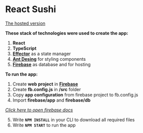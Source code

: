 # React Sushi

[The hosted version](https://react-sushi.web.app/)

**These stack of technologies were used to create the app:**
1. **React**
2. **TypeScript**
3. [**Effector**](https://effector.now.sh/) as a state manager
4. [**Ant Desing**](http://ant.design/) for styling components
5. [**Firebase**](http://firebase.google.com/) as database and for hosting

**To run the app:**
1. Create **web project** in [**Firebase**](http://firebase.google.com/)
2. Create **fb.config.js** in **/src** folder
3. Copy **app configuration** from firebase project to fb.config.js
4. Import **firebase/app** and **firebase/db**

[_Click here to open firebase docs_](https://firebase.google.com/docs/web/setup)


5. Write **`NPM INSTALL`** in your CLI to download all required files
6. Write **`NPM START`** to run the app
